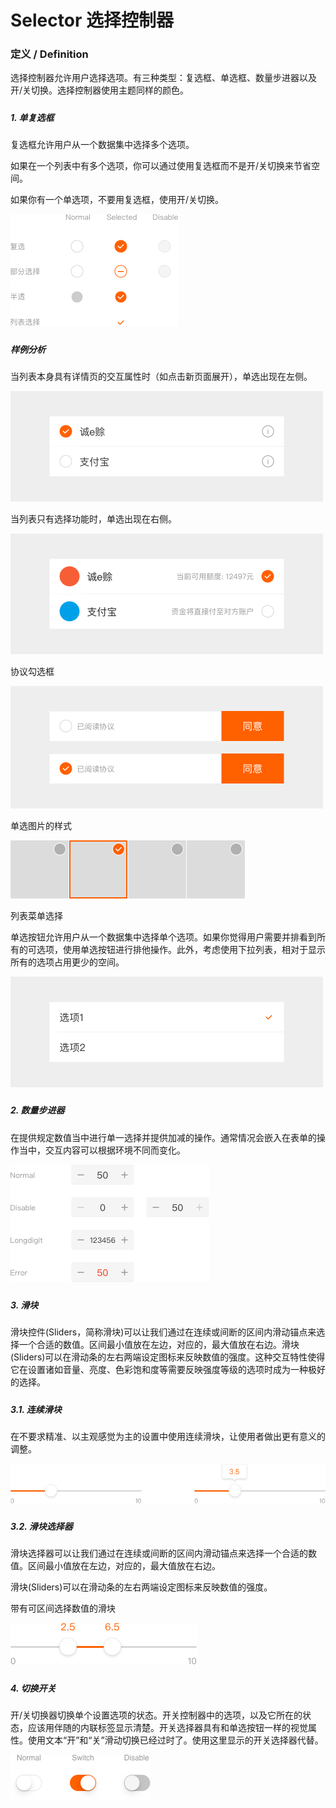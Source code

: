 # Selector 选择控制器

### 

### 定义 / Definition

选择控制器允许用户选择选项。有三种类型：复选框、单选框、数量步进器以及开/关切换。选择控制器使用主题同样的颜色。

##### 

##### 1. 单复选框

复选框允许用户从一个数据集中选择多个选项。

如果在一个列表中有多个选项，你可以通过使用复选框而不是开/关切换来节省空间。

如果你有一个单选项，不要用复选框，使用开/关切换。

![](/assets/selector1.png)

##### 

##### 样例分析

当列表本身具有详情页的交互属性时（如点击新页面展开），单选出现在左侧。

![](/assets/selector2.png)



当列表只有选择功能时，单选出现在右侧。

![](/assets/selector3.png)



协议勾选框

![](/assets/selector4.png)



单选图片的样式

![](/assets/selector5.png)



列表菜单选择

单选按钮允许用户从一个数据集中选择单个选项。如果你觉得用户需要并排看到所有的可选项，使用单选按钮进行排他操作。此外，考虑使用下拉列表，相对于显示所有的选项占用更少的空间。

![](/assets/selector6.png)

##### 

##### 2. 数量步进器

在提供规定数值当中进行单一选择并提供加减的操作。通常情况会嵌入在表单的操作当中，交互内容可以根据环境不同而变化。

![](/assets/selector7.png)

##### 

##### 3. 滑块

滑块控件\(Sliders，简称滑块\)可以让我们通过在连续或间断的区间内滑动锚点来选择一个合适的数值。区间最小值放在左边，对应的，最大值放在右边。滑块\(Sliders\)可以在滑动条的左右两端设定图标来反映数值的强度。这种交互特性使得它在设置诸如音量、亮度、色彩饱和度等需要反映强度等级的选项时成为一种极好的选择。

##### 

##### 3.1. 连续滑块

在不要求精准、以主观感觉为主的设置中使用连续滑块，让使用者做出更有意义的调整。

![](/assets/selector8.png)

##### 

##### 3.2. 滑块选择器

滑块选择器可以让我们通过在连续或间断的区间内滑动锚点来选择一个合适的数值。区间最小值放在左边，对应的，最大值放在右边。

滑块\(Sliders\)可以在滑动条的左右两端设定图标来反映数值的强度。



带有可区间选择数值的滑块

![](/assets/selector9.png)

##### 

##### 4. 切换开关

开/关切换器切换单个设置选项的状态。开关控制器中的选项，以及它所在的状态，应该用伴随的内联标签显示清楚。开关选择器具有和单选按钮一样的视觉属性。使用文本“开”和“关”滑动切换已经过时了。使用这里显示的开关选择器代替。

![](/assets/selector10.png)

